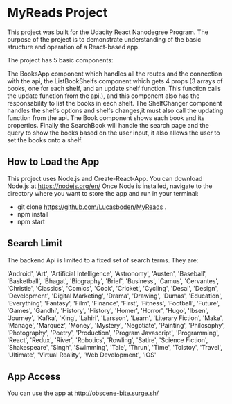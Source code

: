 # MyReads Project

This project was built for the Udacity React Nanodegree Program. The purpose of the project is to demonstrate understanding of the basic structure and operation of a React-based app.

The project has 5 basic components:

The BooksApp component which handles all the routes and the connection with the api,
the ListBookShelfs component which gets 4 props (3 arrays of books, one for each shelf, and an update shelf function. This function calls the update function from the api.), and this component also has the responsability to list the books in each shelf. The ShelfChanger component handles the shelfs options and shelfs changes,it must also call the updating function from the api. The Book component shows each book and its properties. Finally the SearchBook will handle the search page and the query to show the books based on the user input, it also allows the user to set the books onto a shelf.

## How to Load the App

This project uses Node.js and Create-React-App.
You can download Node.js at https://nodejs.org/en/
Once Node is installed, navigate to the directory where you want to store the app and run in your terminal:
* git clone https://github.com/Lucasboden/MyReads .
* npm install
* npm start

## Search Limit

The backend Api is limited to a fixed set of search terms. They are: 

'Android', 'Art', 'Artificial Intelligence', 'Astronomy', 'Austen', 'Baseball', 'Basketball', 'Bhagat', 'Biography', 'Brief', 'Business', 'Camus', 'Cervantes', 'Christie', 'Classics', 'Comics', 'Cook', 'Cricket', 'Cycling', 'Desai', 'Design', 'Development', 'Digital Marketing', 'Drama', 'Drawing', 'Dumas', 'Education', 'Everything', 'Fantasy', 'Film', 'Finance', 'First', 'Fitness', 'Football', 'Future', 'Games', 'Gandhi', 'History', 'History', 'Homer', 'Horror', 'Hugo', 'Ibsen', 'Journey', 'Kafka', 'King', 'Lahiri', 'Larsson', 'Learn', 'Literary Fiction', 'Make', 'Manage', 'Marquez', 'Money', 'Mystery', 'Negotiate', 'Painting', 'Philosophy', 'Photography', 'Poetry', 'Production', 'Program Javascript', 'Programming', 'React', 'Redux', 'River', 'Robotics', 'Rowling', 'Satire', 'Science Fiction', 'Shakespeare', 'Singh', 'Swimming', 'Tale', 'Thrun', 'Time', 'Tolstoy', 'Travel', 'Ultimate', 'Virtual Reality', 'Web Development', 'iOS'

## App Access
You can use the app at http://obscene-bite.surge.sh/